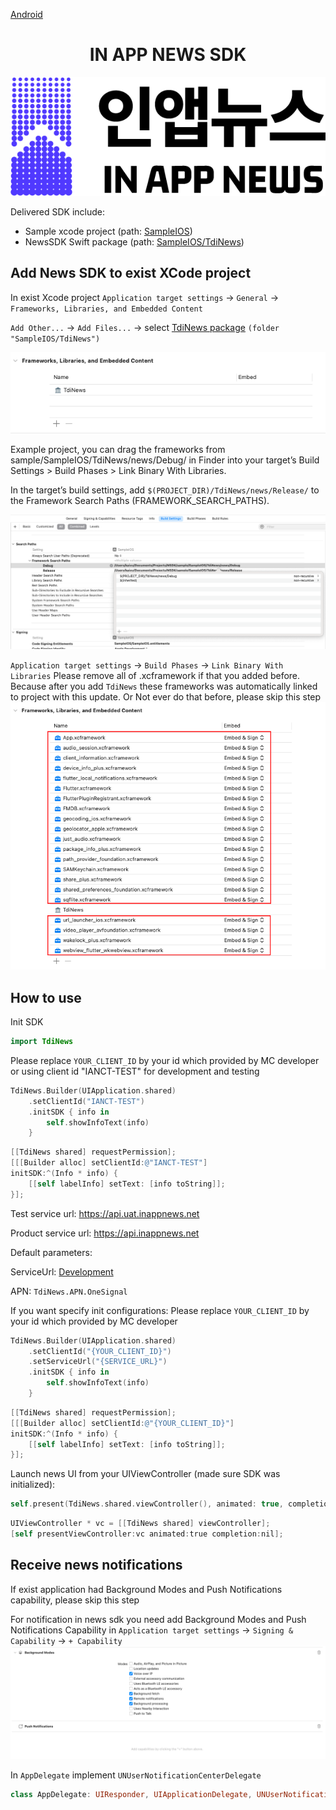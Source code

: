 [Android](https://github.com/kaivumetacrew/Readme/tree/main/nsdkaos)

<div align="center">


# IN APP NEWS SDK
![logo_ko](https://raw.githubusercontent.com/kaivumetacrew/Readme/main/nsdkaos/logo_ko.png)

</div>

Delivered SDK include:

- Sample xcode project (path: [SampleIOS]())
- NewsSDK Swift package (path: [SampleIOS/TdiNews]())

## Add News SDK to exist XCode project

In exist Xcode project
`Application target settings` -> `General` -> `Frameworks, Libraries, and Embedded Content`

`Add Other...` -> `Add Files...` -> select [TdiNews package]() `(folder "SampleIOS/TdiNews")`

![01](https://raw.githubusercontent.com/kaivumetacrew/Readme/main/nsdkios/nsdkios1.png)

Example project, you can drag the frameworks from sample/SampleIOS/TdiNews/news/Debug/ in Finder into your target’s Build Settings > Build Phases > Link Binary With Libraries.

In the target’s build settings, add `$(PROJECT_DIR)/TdiNews/news/Release/` to the Framework Search 
Paths (FRAMEWORK_SEARCH_PATHS).

![02](https://raw.githubusercontent.com/kaivumetacrew/Readme/main/nsdkios/nsdkios2.png)

`Application target settings` -> `Build Phases` -> `Link Binary With Libraries`
Please remove all of .xcframework if that you added before. Because after you add `TdiNews` these frameworks was automatically linked to project with this update. 
Or Not ever do that before, please skip this step
![03](https://raw.githubusercontent.com/kaivumetacrew/Readme/main/nsdkios/nsdkios3.png)

## How to use
Init SDK

```swift
import TdiNews
```

Please replace `YOUR_CLIENT_ID` by your id which provided by MC developer
or using client id "IANCT-TEST" for development and testing
```swift
TdiNews.Builder(UIApplication.shared)
    .setClientId("IANCT-TEST")
    .initSDK { info in
        self.showInfoText(info)
    }
```
```objectivec
[[TdiNews shared] requestPermission];
[[[Builder alloc] setClientId:@"IANCT-TEST"]
initSDK:^(Info * info) {
    [[self labelInfo] setText: [info toString]];
}];
```

Test service url: https://api.uat.inappnews.net

Product service url: https://api.inappnews.net

Default parameters:

ServiceUrl: [Development](https://api.uat.inappnews.net)

APN: `TdiNews.APN.OneSignal`

If you want specify init configurations:
Please replace `YOUR_CLIENT_ID` by your id which provided by MC developer
```swift
TdiNews.Builder(UIApplication.shared)
    .setClientId("{YOUR_CLIENT_ID}")
    .setServiceUrl("{SERVICE_URL}")
    .initSDK { info in
        self.showInfoText(info)
    }
```
```objectivec
[[TdiNews shared] requestPermission];
[[[Builder alloc] setClientId:@"{YOUR_CLIENT_ID}"]
initSDK:^(Info * info) {
    [[self labelInfo] setText: [info toString]];
}];
```

Launch news UI from your UIViewController (made sure SDK was initialized):

```swift
self.present(TdiNews.shared.viewController(), animated: true, completion: nil)
```
```objectivec
UIViewController * vc = [[TdiNews shared] viewController];
[self presentViewController:vc animated:true completion:nil];
```

## Receive news notifications
If exist application had Background Modes and Push Notifications capability, please skip this step

For notification in news sdk you need add Background Modes and Push Notifications Capability
in `Application target settings` -> `Signing & Capability` -> `+ Capability`
![04](https://raw.githubusercontent.com/kaivumetacrew/Readme/main/nsdkios/nsdkios4.png)

In `AppDelegate` implement `UNUserNotificationCenterDelegate` 
```swift
class AppDelegate: UIResponder, UIApplicationDelegate, UNUserNotificationCenterDelegate
```
```objectivec

```

